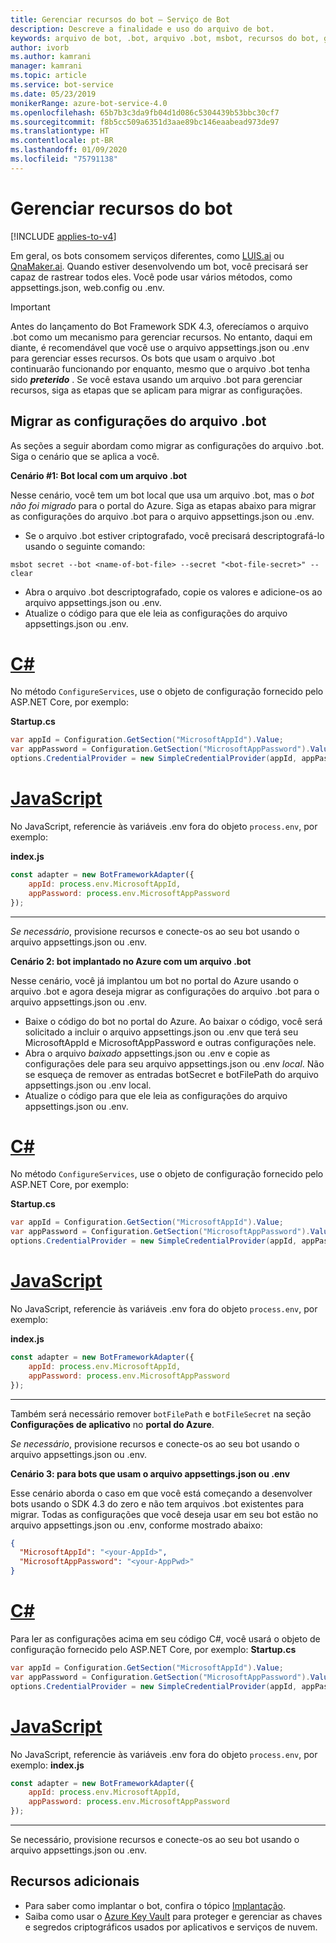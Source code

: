 ```yaml
---
title: Gerenciar recursos do bot – Serviço de Bot
description: Descreve a finalidade e uso do arquivo de bot.
keywords: arquivo de bot, .bot, arquivo .bot, msbot, recursos do bot, gerenciar recursos do bot
author: ivorb
ms.author: kamrani
manager: kamrani
ms.topic: article
ms.service: bot-service
ms.date: 05/23/2019
monikerRange: azure-bot-service-4.0
ms.openlocfilehash: 65b7b3c3da9fb04d1d086c5304439b53bbc30cf7
ms.sourcegitcommit: f8b5cc509a6351d3aae89bc146eaabead973de97
ms.translationtype: HT
ms.contentlocale: pt-BR
ms.lasthandoff: 01/09/2020
ms.locfileid: "75791138"
---
```

# <a name="manage-bot-resources"></a>Gerenciar recursos do bot

[!INCLUDE [applies-to-v4](../includes/applies-to.md)]

Em geral, os bots consomem serviços diferentes, como [LUIS.ai](https://luis.ai) ou [QnaMaker.ai](https://qnamaker.ai). Quando estiver desenvolvendo um bot, você precisará ser capaz de rastrear todos eles. Você pode usar vários métodos, como appsettings.json, web.config ou .env. 

> [!IMPORTANT]
> Antes do lançamento do Bot Framework SDK 4.3, oferecíamos o arquivo .bot como um mecanismo para gerenciar recursos. No entanto, daqui em diante, é recomendável que você use o arquivo appsettings.json ou .env para gerenciar esses recursos. Os bots que usam o arquivo .bot continuarão funcionando por enquanto, mesmo que o arquivo .bot tenha sido **_preterido_** . Se você estava usando um arquivo .bot para gerenciar recursos, siga as etapas que se aplicam para migrar as configurações. 

## <a name="migrating-settings-from-bot-file"></a>Migrar as configurações do arquivo .bot
As seções a seguir abordam como migrar as configurações do arquivo .bot. Siga o cenário que se aplica a você.

**Cenário #1: Bot local com um arquivo .bot**

Nesse cenário, você tem um bot local que usa um arquivo .bot, mas o _bot não foi migrado_ para o portal do Azure. Siga as etapas abaixo para migrar as configurações do arquivo .bot para o arquivo appsettings.json ou .env.

- Se o arquivo .bot estiver criptografado, você precisará descriptografá-lo usando o seguinte comando:

```cli
msbot secret --bot <name-of-bot-file> --secret "<bot-file-secret>" --clear
```

- Abra o arquivo .bot descriptografado, copie os valores e adicione-os ao arquivo appsettings.json ou .env.
- Atualize o código para que ele leia as configurações do arquivo appsettings.json ou .env.

# <a name="ctabcsharp"></a>[C#](#tab/csharp)

No método `ConfigureServices`, use o objeto de configuração fornecido pelo ASP.NET Core, por exemplo: 

**Startup.cs**
```csharp
var appId = Configuration.GetSection("MicrosoftAppId").Value;
var appPassword = Configuration.GetSection("MicrosoftAppPassword").Value;
options.CredentialProvider = new SimpleCredentialProvider(appId, appPassword);
```
# <a name="javascripttabjs"></a>[JavaScript](#tab/js)

No JavaScript, referencie às variáveis .env fora do objeto `process.env`, por exemplo:
   
**index.js**

```js
const adapter = new BotFrameworkAdapter({
    appId: process.env.MicrosoftAppId,
    appPassword: process.env.MicrosoftAppPassword
});
```
---

*Se necessário*, provisione recursos e conecte-os ao seu bot usando o arquivo appsettings.json ou .env.

**Cenário 2: bot implantado no Azure com um arquivo .bot**

Nesse cenário, você já implantou um bot no portal do Azure usando o arquivo .bot e agora deseja migrar as configurações do arquivo .bot para o arquivo appsettings.json ou .env.

- Baixe o código do bot no portal do Azure. Ao baixar o código, você será solicitado a incluir o arquivo appsettings.json ou .env que terá seu MicrosoftAppId e MicrosoftAppPassword e outras configurações nele. 
- Abra o arquivo _baixado_ appsettings.json ou .env e copie as configurações dele para seu arquivo appsettings.json ou .env _local_. Não se esqueça de remover as entradas botSecret e botFilePath do arquivo appsettings.json ou .env local.
- Atualize o código para que ele leia as configurações do arquivo appsettings.json ou .env.

# <a name="ctabcsharp"></a>[C#](#tab/csharp)
No método `ConfigureServices`, use o objeto de configuração fornecido pelo ASP.NET Core, por exemplo: 

**Startup.cs**
```csharp
var appId = Configuration.GetSection("MicrosoftAppId").Value;
var appPassword = Configuration.GetSection("MicrosoftAppPassword").Value;
options.CredentialProvider = new SimpleCredentialProvider(appId, appPassword);
```
# <a name="javascripttabjs"></a>[JavaScript](#tab/js)
No JavaScript, referencie às variáveis .env fora do objeto `process.env`, por exemplo:
   
**index.js**

```js
const adapter = new BotFrameworkAdapter({
    appId: process.env.MicrosoftAppId,
    appPassword: process.env.MicrosoftAppPassword
});
```
---

Também será necessário remover `botFilePath` e `botFileSecret` na seção **Configurações de aplicativo** no **portal do Azure**.

*Se necessário*, provisione recursos e conecte-os ao seu bot usando o arquivo appsettings.json ou .env.

**Cenário 3: para bots que usam o arquivo appsettings.json ou .env**

Esse cenário aborda o caso em que você está começando a desenvolver bots usando o SDK 4.3 do zero e não tem arquivos .bot existentes para migrar. Todas as configurações que você deseja usar em seu bot estão no arquivo appsettings.json ou .env, conforme mostrado abaixo:

```JSON
{
  "MicrosoftAppId": "<your-AppId>",
  "MicrosoftAppPassword": "<your-AppPwd>"
}
```

# <a name="ctabcsharp"></a>[C#](#tab/csharp)

Para ler as configurações acima em seu código C#, você usará o objeto de configuração fornecido pelo ASP.NET Core, por exemplo: **Startup.cs**
```csharp
var appId = Configuration.GetSection("MicrosoftAppId").Value;
var appPassword = Configuration.GetSection("MicrosoftAppPassword").Value;
options.CredentialProvider = new SimpleCredentialProvider(appId, appPassword);
```

# <a name="javascripttabjs"></a>[JavaScript](#tab/js)
No JavaScript, referencie às variáveis .env fora do objeto `process.env`, por exemplo: **index.js**
```js
const adapter = new BotFrameworkAdapter({
    appId: process.env.MicrosoftAppId,
    appPassword: process.env.MicrosoftAppPassword
});
```

---

Se necessário, provisione recursos e conecte-os ao seu bot usando o arquivo appsettings.json ou .env.

## <a name="additional-resources"></a>Recursos adicionais
- Para saber como implantar o bot, confira o tópico [Implantação](../bot-builder-deploy-az-cli.md).
- Saiba como usar o [Azure Key Vault](https://docs.microsoft.com/azure/key-vault/key-vault-overview) para proteger e gerenciar as chaves e segredos criptográficos usados por aplicativos e serviços de nuvem.
